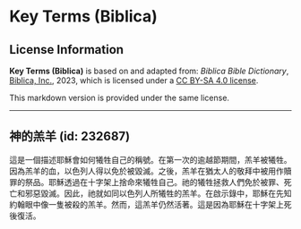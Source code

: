 # Key Terms (Biblica)

## License Information

**Key Terms (Biblica)** is based on and adapted from: _Biblica Bible Dictionary_, [Biblica, Inc.](https://www.biblica.com/), 2023, which is licensed under a [CC BY-SA 4.0 license](https://creativecommons.org/licenses/by-sa/4.0/legalcode.en).

This markdown version is provided under the same license.



--------------------------------

## 神的羔羊 (id: 232687)

這是一個描述耶穌會如何犧牲自己的稱號。在第一次的逾越節期間，羔羊被犧牲。因為羔羊的血，以色列人得以免於被毀滅。之後，羔羊在猶太人的敬拜中被用作贖罪的祭品。耶穌透過在十字架上捨命來犧牲自己。祂的犧牲拯救人們免於被罪、死亡和邪惡毀滅。因此，祂就如同以色列人所犧牲的羔羊。在啟示錄中，耶穌在先知約翰眼中像一隻被殺的羔羊。然而，這羔羊仍然活著。這是因為耶穌在十字架上死後復活。


